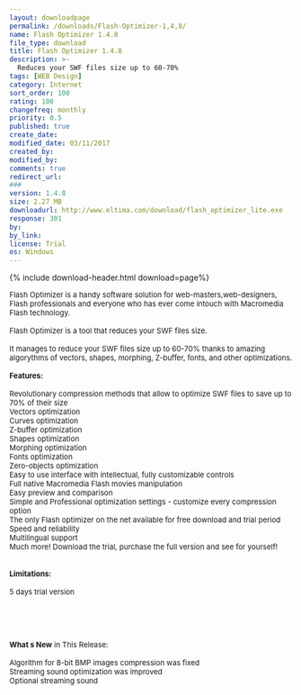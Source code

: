 ```yaml
---
layout: downloadpage
permalink: /downloads/Flash-Optimizer-1,4,8/
name: Flash Optimizer 1.4.8
file_type: download
title: Flash Optimizer 1.4.8
description: >-
  Reduces your SWF files size up to 60-70%
tags: [WEB Design]
category: Internet
sort_order: 100
rating: 100
changefreq: monthly
priority: 0.5
published: true
create_date: 
modified_date: 03/11/2017
created_by: 
modified_by: 
comments: true
redirect_url: 
### 
version: 1.4.8
size: 2.27 MB
downloadurl: http://www.eltima.com/download/flash_optimizer_lite.exe
response: 301
by: 
by_link: 
license: Trial
os: Windows
---
```


{% include download-header.html download=page%}

<p style="fix-download-text !important">
<p><font size="2">Flash Optimizer is a handy software solution for web-masters,web-designers, Flash professionals and everyone who has ever come intouch with Macromedia Flash technology. <br />
<br />
Flash Optimizer is a tool that reduces your SWF files size.<br />
<br />
It manages to reduce your SWF files size up to 60-70% thanks to amazing algorythms of vectors, shapes, morphing, Z-buffer, fonts, and other optimizations.<br />
<br />
<span class="articleDetailsLink"><strong>Features:</strong></span><br />
<br />
Revolutionary compression methods that allow to optimize SWF files to save up to 70% of their size<br />
Vectors optimization<br />
Curves optimization<br />
Z-buffer optimization<br />
Shapes optimization<br />
Morphing optimization<br />
Fonts optimization<br />
Zero-objects optimization<br />
Easy to use interface with intellectual, fully customizable controls<br />
Full native Macromedia Flash movies manipulation<br />
Easy preview and comparison<br />
Simple and Professional optimization settings - customize every compression option<br />
The only Flash optimizer on the net available for free download and trial period<br />
Speed and reliability<br />
Multilingual support<br />
Much more! Download the trial, purchase the full version and see for yourself!<br />
<br />
<br />
<span><strong>Limitations:</strong></span><br />
<br />
5 days trial version</font></p>
<!-- google_ad_section_end -->
<p><font size="2">&#160;</font></p>
<div class="celltext_big"><br />
<br />
<font size="2"><strong>What s New</strong> in This Release:<br />
<br />
Algorithm for 8-bit BMP images compression was fixed<br />
Streaming sound optimization was improved<br />
Optional streaming sound</font></div></p>
